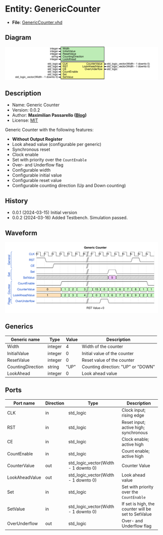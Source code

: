 # Entity: GenericCounter

- **File**: [GenericCounter.vhd](src/GenericCounter.vhd)

## Diagram

![Diagram](docs/GenericCounter.svg "Diagram")

## Description

- Name: Generic Counter <br>
- Version: 0.0.2 <br>
- Author: **Maximilian Passarello ([Blog](mpassarello.de))** <br>
- License: [MIT](LICENSE) <br>

Generic Counter with the following features:

- **Without Output Register**
- Look ahead value (configurable per generic)
- Synchronous reset
- Clock enable
- Set with priority over the `CountEnable`
- Over- and Underflow flag
- Configurable width
- Configurable initial value
- Configurable reset value
- Configurable counting direction (Up and Down counting)

## History

- 0.0.1 (2024-03-15) Initial version
- 0.0.2 (2024-03-16) Added Testbench. Simulation passed.

## Waveform

![alt text](docs/wavedrom_VDiF0.svg "title")

## Generics

| Generic name      | Type    | Value | Description                        |
| ----------------- | ------- | ----- | ---------------------------------- |
| Width             | integer | 4     | Width of the counter               |
| InitialValue      | integer | 0     | Initial value of the counter       |
| ResetValue        | integer | 0     | Reset value of the counter         |
| CountingDirection | string  | "UP"  | Counting direction: "UP" or "DOWN" |
| LookAhead         | integer | 0     | Look ahead value                   |

## Ports

| Port name      | Direction | Type                                 | Description                                         |
| -------------- | --------- | ------------------------------------ | --------------------------------------------------- |
| CLK            | in        | std_logic                            | Clock input; rising edge                            |
| RST            | in        | std_logic                            | Reset input; active high; synchronous               |
| CE             | in        | std_logic                            | Clock enable; active high                           |
| CountEnable    | in        | std_logic                            | Count enable; active high                           |
| CounterValue   | out       | std_logic_vector(Width - 1 downto 0) | Counter Value                                       |
| LookAheadValue | out       | std_logic_vector(Width - 1 downto 0) | Look ahead value                                    |
| Set            | in        | std_logic                            | Set with priority over the `CountEnable`            |
| SetValue       | in        | std_logic_vector(Width - 1 downto 0) | If set is high, the counter will be set to SetValue |
| OverUnderflow  | out       | std_logic                            | Over- and Underflow flag                            |
